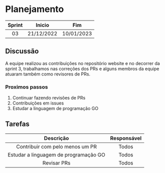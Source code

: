# Planejamento 
|Sprint|Inicio|Fim|
|:--:|:--:|:--:|
|03|21/12/2022|10/01/2023|

## Discussão

A equipe realizou as contribuições no repositório website e no decorrer da sprint 3, trabalhamos nas correções dos PRs e alguns membros da equipe atuaram também como revisores de PRs.

### Proximos passos

1. Continuar fazendo revisões de PRs
2. Contribuições em issues
3. Estudar a linguagem de programação GO


## Tarefas

|Descrição|Responsável|
|:--:|:--:|
|Contribuir com pelo menos um PR| Todos |
|Estudar a linguagem de programação GO| Todos |
|Revisar PRs| Todos |

